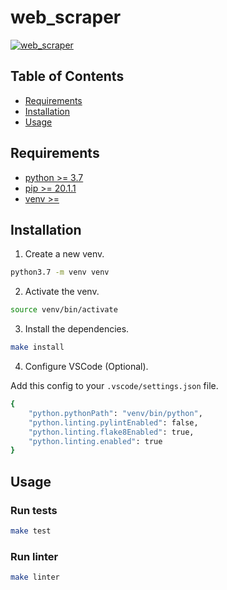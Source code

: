 # web_scraper

[![web_scraper](https://circleci.com/gh/jessicauk/web_scraper.svg?style=svg)](https://circleci.com/gh/jessicauk/web_scraper/)

## Table of Contents

- [Requirements](#requirements)
- [Installation](#installation)
- [Usage](#usage)

## Requirements

- [python >= 3.7](https://www.python.org/downloads/)
- [pip >= 20.1.1](https://pip.pypa.io/en/stable/installing/)
- [venv >= ](https://docs.python.org/3/library/venv.html)

## Installation

1. Create a new venv.

```sh
python3.7 -m venv venv
```

2. Activate the venv.

```sh
source venv/bin/activate
```

3. Install the dependencies.

```sh
make install
```

4. Configure VSCode (Optional).

Add this config to your `.vscode/settings.json` file.

```sh
{
    "python.pythonPath": "venv/bin/python",
    "python.linting.pylintEnabled": false,
    "python.linting.flake8Enabled": true,
    "python.linting.enabled": true
}
```

## Usage

### Run tests

```sh
make test
```

### Run linter

```sh
make linter
```
